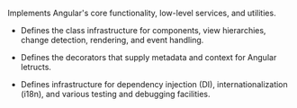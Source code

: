 Implements Angular's core functionality, low-level services, and utilities.

* Defines the class infrastructure for components, view hierarchies, change detection, rendering, and event handling.

* Defines the decorators that supply metadata and context for Angular letructs. 

* Defines infrastructure for dependency injection (DI), internationalization (i18n), and various testing and debugging facilities.